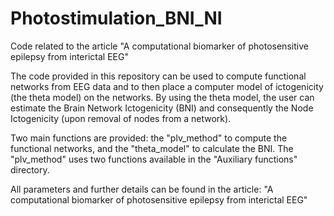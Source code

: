 # Photostimulation_BNI_NI
Code related to the article "A computational biomarker of photosensitive epilepsy from interictal EEG"

The code provided in this repository can be used to compute functional networks from EEG data and to then place a computer model of ictogenicity (the theta model) on the networks. By using the theta model, the user can estimate the Brain Network Ictogenicity (BNI) and consequently the Node Ictogenicity (upon removal of nodes from a network). 

Two main functions are provided: the "plv_method" to compute the functional networks, and the "theta_model" to calculate the BNI. 
The "plv_method" uses two functions available in the "Auxiliary functions" directory.

All parameters and further details can be found in the article:
"A computational biomarker of photosensitive epilepsy from interictal EEG"
